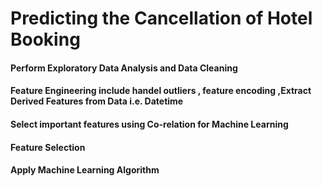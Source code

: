 # Predicting the Cancellation of Hotel Booking
#### Perform Exploratory Data Analysis and  Data Cleaning
#### Feature Engineering include handel outliers , feature encoding ,Extract Derived Features from Data i.e. Datetime
#### Select important features using Co-relation for Machine Learning
#### Feature Selection
#### Apply Machine Learning Algorithm
